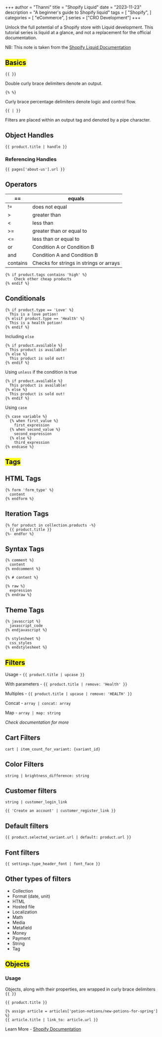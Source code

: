 +++
author = "Thanni"
title = "Shopify Liquid"
date = "2023-11-23"
description = "A beginner's guide to Shopify liquid"
tags = [
    "Shopify",
]
categories = [
    "eCommerce",
]
series = ["CRO Development"]
+++

Unlock the full potential of a Shopify store with Liquid development. This tutorial series is liquid at a glance, and not a replacement for the official documentation.

<!--more-->

NB: This note is taken from the [Shopify Liquid Documentation](https://shopify.dev/docs/api/liquid)

## <mark>Basics</mark>

```
{{ }}
```

Double curly brace delimiters denote an output.

```
{% %}
```

Curly brace percentage delimiters denote logic and control flow.

```
{{ | }}
```

Filters are placed within an output tag and denoted by a pipe character.

## Object Handles

```
{{ product.title | handle }}
```

### Referencing Handles

```
{{ pages['about-us'].url }}
```

## Operators

| ==       | equals                                  |
| -------- | --------------------------------------- |
| !=       | does not equal                          |
| >        | greater than                            |
| <        | less than                               |
| >=       | greater than or equal to                |
| <=       | less than or equal to                   |
| or       | Condition A or Condition B              |
| and      | Condition A and Condition B             |
| contains | Checks for strings in strings or arrays |

```
{% if product.tags contains 'high' %}
	Check other cheap products
{% endif %}
```

## Conditionals

```
{% if product.type == 'Love' %}
  This is a love potion!
{% elsif product.type == 'Health' %}
  This is a health potion!
{% endif %}
```

Including `else`

```
{% if product.available %}
  This product is available!
{% else %}
  This product is sold out!
{% endif %}
```

Using `unless` if the condition is true

```
{% if product.available %}
  This product is available!
{% else %}
  This product is sold out!
{% endif %}
```

Using `case`

```
{% case variable %}
  {% when first_value %}
    first_expression
  {% when second_value %}
    second_expression
  {% else %}
    third_expression
{% endcase %}
```

## <mark>Tags</mark>

## HTML Tags

```
{% form 'form_type' %}
  content
{% endform %}
```

## Iteration Tags

```
{% for product in collection.products -%}
  {{ product.title }}
{%- endfor %}
```

## Syntax Tags

```
{% comment %}
  content
{% endcomment %}
```

```
{% # content %}
```

```
{% raw %}
  expression
{% endraw %}
```

## Theme Tags

```
{% javascript %}
  javascript_code
{% endjavascript %}
```

```
{% stylesheet %}
  css_styles
{% endstylesheet %}
```

## <mark>Filters</mark>

Usage - `{{ product.title | upcase }}`

With parameters - `{{ product.title | remove: 'Health' }}`

Multiples - `{{ product.title | upcase | remove: 'HEALTH' }}`

Concat - `array | concat: array`

Map - `array | map: string`

_Check documentation for more_

## Cart Filters

`cart | item_count_for_variant: {variant_id}`

## Color Filters

`string | brightness_difference: string`

## Customer filters

`string | customer_login_link`

`{{ 'Create an account' | customer_register_link }}`

## Default filters

`{{ product.selected_variant.url | default: product.url }}`

## Font filters

`{{ settings.type_header_font | font_face }}`

## Other types of filters

- Collection
- Format (date, unit)
- HTML
- Hosted file
- Localization
- Math
- Media
- Metafield
- Money
- Payment
- String
- Tag

## <mark>Objects</mark>

### Usage

Objects, along with their properties, are wrapped in curly brace delimiters `{{ }}`

`{{ product.title }}`

```
{% assign article = articles['potion-notions/new-potions-for-spring'] %}
{{ article.title | link_to: article.url }}
```

Learn More - [Shopify Documentation](https://shopify.dev/docs/api/liquid/objects)
